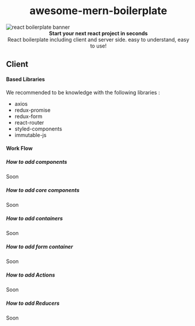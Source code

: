 <h1 align="center"><strong>awesome-mern-boilerplate</strong></h1>

<img src="https://vsmobile.gallerycdn.vsassets.io/extensions/vsmobile/vscode-react-native/0.3.2/1491337106561/Microsoft.VisualStudio.Services.Icons.Small" alt="react boilerplate banner" align="center" />

<div align="center"><strong>Start your next react project in seconds</strong></div>
<div align="center">React boilerplate including client and server side. easy to understand, easy to use!</div>

## Client
#### Based Libraries
We recommended to be knowledge with the following libraries :
* axios
* redux-promise
* redux-form
* react-router
* styled-components
* immutable-js

#### Work Flow

##### How to add components
Soon

##### How to add core components
Soon

##### How to add containers
Soon

##### How to add form container
Soon

##### How to add Actions
Soon

##### How to add Reducers
Soon

